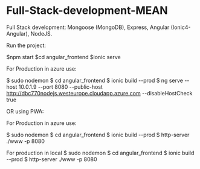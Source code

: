 # Full-Stack-development-MEAN
Full Stack development: Mongoose (MongoDB), Express, Angular (Ionic4-Angular), NodeJS.

Run the project:

  $npm start
  $cd angular_frontend
  $ionic serve

For Production in azure use:

$ sudo nodemon
$ cd angular_frontend
$ ionic build --prod
$ ng serve --host 10.0.1.9 --port 8080 --public-host http://dbc770nodejs.westeurope.cloudapp.azure.com --disableHostCheck true


OR using PWA:

For Production in azure use:

$ sudo nodemon
$ cd angular_frontend
$ ionic build --prod
$ http-server ./www -p 8080


For production in local
$ sudo nodemon
$ cd angular_frontend
$ ionic build --prod
$ http-server ./www -p 8080

